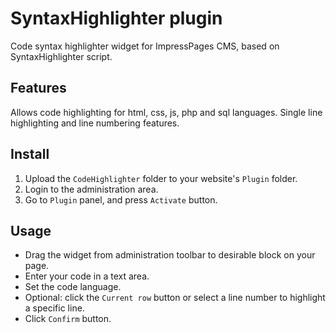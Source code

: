# SyntaxHighlighter plugin

Code syntax highlighter widget for ImpressPages CMS, based on SyntaxHighlighter script.

## Features

Allows code highlighting for html, css, js, php and sql languages. 
Single line highlighting and line numbering features.

## Install

1. Upload the `CodeHighlighter` folder to your website's `Plugin` folder.
2. Login to the administration area.
3. Go to `Plugin` panel, and press `Activate` button.


## Usage

* Drag the widget from administration toolbar to desirable block on your page.
* Enter your code in a text area.
* Set the code language.
* Optional: click the `Current row` button or select a line number to highlight a specific line.  
* Click `Confirm` button.

